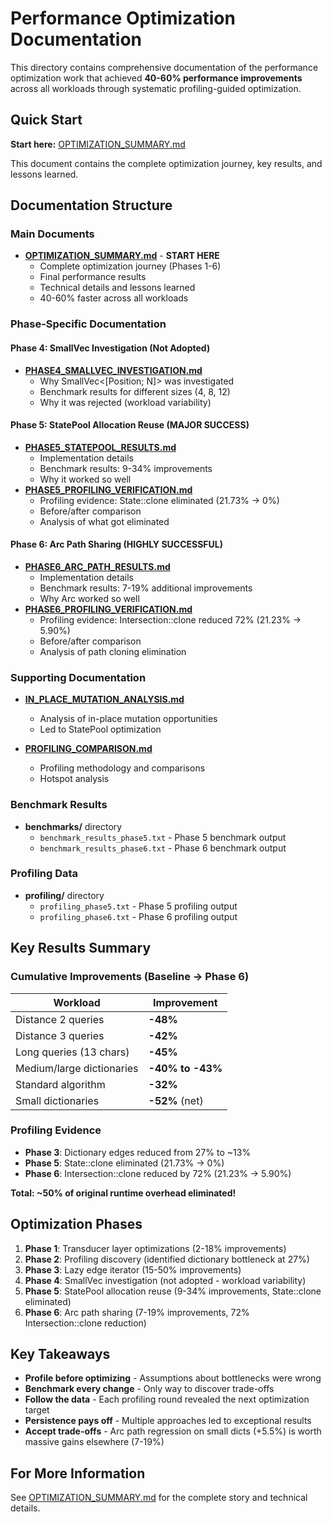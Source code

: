 # Performance Optimization Documentation

This directory contains comprehensive documentation of the performance optimization work that achieved **40-60% performance improvements** across all workloads through systematic profiling-guided optimization.

## Quick Start

**Start here:** [OPTIMIZATION_SUMMARY.md](OPTIMIZATION_SUMMARY.md)

This document contains the complete optimization journey, key results, and lessons learned.

## Documentation Structure

### Main Documents

- **[OPTIMIZATION_SUMMARY.md](OPTIMIZATION_SUMMARY.md)** - **START HERE**
  - Complete optimization journey (Phases 1-6)
  - Final performance results
  - Technical details and lessons learned
  - 40-60% faster across all workloads

### Phase-Specific Documentation

#### Phase 4: SmallVec Investigation (Not Adopted)
- **[PHASE4_SMALLVEC_INVESTIGATION.md](PHASE4_SMALLVEC_INVESTIGATION.md)**
  - Why SmallVec<[Position; N]> was investigated
  - Benchmark results for different sizes (4, 8, 12)
  - Why it was rejected (workload variability)

#### Phase 5: StatePool Allocation Reuse (MAJOR SUCCESS)
- **[PHASE5_STATEPOOL_RESULTS.md](PHASE5_STATEPOOL_RESULTS.md)**
  - Implementation details
  - Benchmark results: 9-34% improvements
  - Why it worked so well
- **[PHASE5_PROFILING_VERIFICATION.md](PHASE5_PROFILING_VERIFICATION.md)**
  - Profiling evidence: State::clone eliminated (21.73% → 0%)
  - Before/after comparison
  - Analysis of what got eliminated

#### Phase 6: Arc Path Sharing (HIGHLY SUCCESSFUL)
- **[PHASE6_ARC_PATH_RESULTS.md](PHASE6_ARC_PATH_RESULTS.md)**
  - Implementation details
  - Benchmark results: 7-19% additional improvements
  - Why Arc worked so well
- **[PHASE6_PROFILING_VERIFICATION.md](PHASE6_PROFILING_VERIFICATION.md)**
  - Profiling evidence: Intersection::clone reduced 72% (21.23% → 5.90%)
  - Before/after comparison
  - Analysis of path cloning elimination

### Supporting Documentation

- **[IN_PLACE_MUTATION_ANALYSIS.md](IN_PLACE_MUTATION_ANALYSIS.md)**
  - Analysis of in-place mutation opportunities
  - Led to StatePool optimization

- **[PROFILING_COMPARISON.md](PROFILING_COMPARISON.md)**
  - Profiling methodology and comparisons
  - Hotspot analysis

### Benchmark Results

- **benchmarks/** directory
  - `benchmark_results_phase5.txt` - Phase 5 benchmark output
  - `benchmark_results_phase6.txt` - Phase 6 benchmark output

### Profiling Data

- **profiling/** directory
  - `profiling_phase5.txt` - Phase 5 profiling output
  - `profiling_phase6.txt` - Phase 6 profiling output

## Key Results Summary

### Cumulative Improvements (Baseline → Phase 6)

| Workload | Improvement |
|----------|-------------|
| Distance 2 queries | **-48%** |
| Distance 3 queries | **-42%** |
| Long queries (13 chars) | **-45%** |
| Medium/large dictionaries | **-40% to -43%** |
| Standard algorithm | **-32%** |
| Small dictionaries | **-52%** (net) |

### Profiling Evidence

- **Phase 3**: Dictionary edges reduced from 27% to ~13%
- **Phase 5**: State::clone eliminated (21.73% → 0%)
- **Phase 6**: Intersection::clone reduced by 72% (21.23% → 5.90%)

**Total: ~50% of original runtime overhead eliminated!**

## Optimization Phases

1. **Phase 1**: Transducer layer optimizations (2-18% improvements)
2. **Phase 2**: Profiling discovery (identified dictionary bottleneck at 27%)
3. **Phase 3**: Lazy edge iterator (15-50% improvements)
4. **Phase 4**: SmallVec investigation (not adopted - workload variability)
5. **Phase 5**: StatePool allocation reuse (9-34% improvements, State::clone eliminated)
6. **Phase 6**: Arc path sharing (7-19% improvements, 72% Intersection::clone reduction)

## Key Takeaways

- **Profile before optimizing** - Assumptions about bottlenecks were wrong
- **Benchmark every change** - Only way to discover trade-offs
- **Follow the data** - Each profiling round revealed the next optimization target
- **Persistence pays off** - Multiple approaches led to exceptional results
- **Accept trade-offs** - Arc path regression on small dicts (+5.5%) is worth massive gains elsewhere (7-19%)

## For More Information

See [OPTIMIZATION_SUMMARY.md](OPTIMIZATION_SUMMARY.md) for the complete story and technical details.
